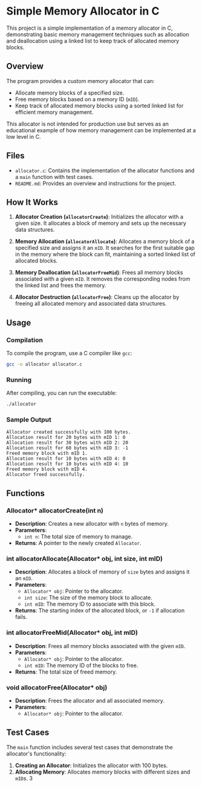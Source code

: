 # Simple Memory Allocator in C

This project is a simple implementation of a memory allocator in C, demonstrating basic memory management techniques such as allocation and deallocation using a linked list to keep track of allocated memory blocks.

## Overview

The program provides a custom memory allocator that can:

- Allocate memory blocks of a specified size.
- Free memory blocks based on a memory ID (`mID`).
- Keep track of allocated memory blocks using a sorted linked list for efficient memory management.

This allocator is not intended for production use but serves as an educational example of how memory management can be implemented at a low level in C.

## Files

- `allocator.c`: Contains the implementation of the allocator functions and a `main` function with test cases.
- `README.md`: Provides an overview and instructions for the project.

## How It Works

1. **Allocator Creation (`allocatorCreate`)**: Initializes the allocator with a given size. It allocates a block of memory and sets up the necessary data structures.

2. **Memory Allocation (`allocatorAllocate`)**: Allocates a memory block of a specified size and assigns it an `mID`. It searches for the first suitable gap in the memory where the block can fit, maintaining a sorted linked list of allocated blocks.

3. **Memory Deallocation (`allocatorFreeMid`)**: Frees all memory blocks associated with a given `mID`. It removes the corresponding nodes from the linked list and frees the memory.

4. **Allocator Destruction (`allocatorFree`)**: Cleans up the allocator by freeing all allocated memory and associated data structures.

## Usage

### Compilation

To compile the program, use a C compiler like `gcc`:

```bash
gcc -o allocator allocator.c
```

### Running

After compiling, you can run the executable:

```bash
./allocator
```

### Sample Output

```
Allocator created successfully with 100 bytes.
Allocation result for 20 bytes with mID 1: 0
Allocation result for 30 bytes with mID 2: 20
Allocation result for 60 bytes with mID 3: -1
Freed memory block with mID 1.
Allocation result for 10 bytes with mID 4: 0
Allocation result for 10 bytes with mID 4: 10
Freed memory block with mID 4.
Allocator freed successfully.
```

## Functions

### Allocator* allocatorCreate(int n)

- **Description**: Creates a new allocator with `n` bytes of memory.
- **Parameters**:
  - `int n`: The total size of memory to manage.
- **Returns**: A pointer to the newly created `Allocator`.

### int allocatorAllocate(Allocator* obj, int size, int mID)

- **Description**: Allocates a block of memory of `size` bytes and assigns it an `mID`.
- **Parameters**:
  - `Allocator* obj`: Pointer to the allocator.
  - `int size`: The size of the memory block to allocate.
  - `int mID`: The memory ID to associate with this block.
- **Returns**: The starting index of the allocated block, or `-1` if allocation fails.

### int allocatorFreeMid(Allocator* obj, int mID)

- **Description**: Frees all memory blocks associated with the given `mID`.
- **Parameters**:
  - `Allocator* obj`: Pointer to the allocator.
  - `int mID`: The memory ID of the blocks to free.
- **Returns**: The total size of freed memory.

### void allocatorFree(Allocator* obj)

- **Description**: Frees the allocator and all associated memory.
- **Parameters**:
  - `Allocator* obj`: Pointer to the allocator.

## Test Cases

The `main` function includes several test cases that demonstrate the allocator's functionality:

1. **Creating an Allocator**: Initializes the allocator with 100 bytes.
2. **Allocating Memory**: Allocates memory blocks with different sizes and `mID`s.
3
